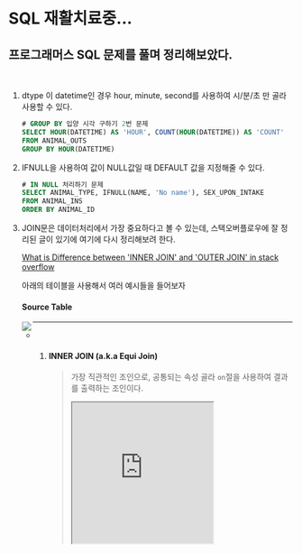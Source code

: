 # SQL 재활치료중...

## 프로그래머스 SQL 문제를 풀며 정리해보았다.
<br/>

1. dtype 이 datetime인 경우 hour, minute, second를 사용하여 시/분/초 만 골라 사용할 수 있다.  
    ```SQL
    # GROUP BY 입양 시각 구하기 2번 문제
    SELECT HOUR(DATETIME) AS 'HOUR', COUNT(HOUR(DATETIME)) AS 'COUNT'
    FROM ANIMAL_OUTS
    GROUP BY HOUR(DATETIME)
    ```
    
    
    
2. IFNULL을 사용하여 값이 NULL값일 때 DEFAULT 값을 지정해줄 수 있다.  
    
    ```SQL
    # IN NULL 처리하기 문제
    SELECT ANIMAL_TYPE, IFNULL(NAME, 'No name'), SEX_UPON_INTAKE
    FROM ANIMAL_INS
    ORDER BY ANIMAL_ID
    ```
    
    
    
3. JOIN문은 데이터처리에서 가장 중요하다고 볼 수 있는데, 스택오버플로우에 잘 정리된 글이 있기에 여기에 다시 정리해보려 한다. 
   
   [What is Difference between 'INNER JOIN' and 'OUTER JOIN' in stack overflow](https://stackoverflow.com/questions/38549/what-is-the-difference-between-inner-join-and-outer-join)
   
   
   
   아래의 테이블을 사용해서 여러 예시들을 들어보자
   
   #### **Source Table**
   
    <img align='left' src="https://i.stack.imgur.com/LVYKx.png" />
   
   
   
   
   
   
   
   ---
   
   - 1. #### INNER JOIN (a.k.a Equi Join)
   
        > 가장 직관적인 조인으로, 공통되는 속성 골라 `on`절을 사용하여 결과를 출력하는 조인이다.
        >
        > <iframe src='https://i.stack.imgur.com/kZcvR.gif' width=250 height= 250>
   
        
   
   - 2. #### OUTER JOIN
   
        > a. 한 쪽의 정보를 모두 사용한다.
        >
        > b. 공통되는 속성(`on`절)을 통해 조인하는 테이블에서 모두 가져온다.
        >
        > c. 공통되지 않는 경우, 원래의 컬럼에 Null값을 채워넣어 새로운 결과에 추가한다.
        >
        >  ![left](https://i.stack.imgur.com/4bzv2.png#left)![right](https://i.stack.imgur.com/LIOW4.png)
        >
        >  **LEFT OUTER JOIN   |  RIGHT OUTER JOIN**
        >
        > 
        >
        > ex) FULL OUTER JOIN을 예로 들어보면 다음과 같다.
        >
        > <iframe src='https://i.stack.imgur.com/VUkfU.gif' width=250 height=280>
   
   
   
   
   
   - 3. #### CROSS JOIN (a.k.a Cartesian Product)
   
        > 카테시안 곱이라고도 자주 불린다. `on` 절을 사용하지 않고 모든 열의 경우의수를 다 곱하여 나열해버린다.
        >
        > ##### SELECT A.Colour, B.Colour FROM A CROSS JOIN B
        >
        > ​						<img align='' src="https://i.stack.imgur.com/cv3t6.png">
        >
        > ​	
        >
        > 만약 여기서 Equi join(A == B)을 통해 바꾼다면, 아래와 같이 나온다.
        >
        > <img align='left' src='https://i.stack.imgur.com/a8IHd.png'>
   
     ---
   
     조금 더 심화된 내용을 알아보자
   
     
   
   - 4. #### COALESCE(expression1, expression2, expression3 ...)
   
        > 표현식들 중 **Null값이 아닌 첫 번째 값**을 반환하는 함수이다.
        >
        > ```SQL
        > SELECT COALESCE(NULL, NULL) # ERROR (NULL)
        > SELECT COALESCE(NULL, NULL, 1) # 1
        > ```
        >
        > 
        >
        > 위의 FULL OUTER JOIN 의 결과물로부터 어떻게 달라지는지를 확인해보자.
        >
        > ##### SELECT A.Colour, B.Colour FROM A FULL OUTER JOIN B ON A.Colour = B.Colour
        >
        > <img src='https://i.stack.imgur.com/iVoqu.png' style='float:left'>
        >
        > 2번의 FULL OUTER JOIN 의 결과물을 그대로 가져왔다.
        >
        > 
        >
        > ##### SELECT A.Colour, B.Colour FROM A FULL OUTER JOIN B ON 1 = 0
        >
        > cross join에서 1=0에 해당되는 사항이 없기 때문에 양쪽 모든 행은 NULL값으로 채워진 FULL OUTER JOIN이 생성된다.
        >
        > <img src='https://i.stack.imgur.com/gtIhf.png' align='left'>
        >
        > 그리고 여기서 COALESCE 함수를 적용해 아래와 같이 표현할 수 있다.
        >
        > ##### SELECT COALESCE(A.Colour, B.Colour) AS Colour FROM A FULL OUTER JOIN B ON 1 = 0
        >
        > <img align='left' src='https://i.stack.imgur.com/WPu9W.png'>
   
        이런식으로 표현이 가능하다.
